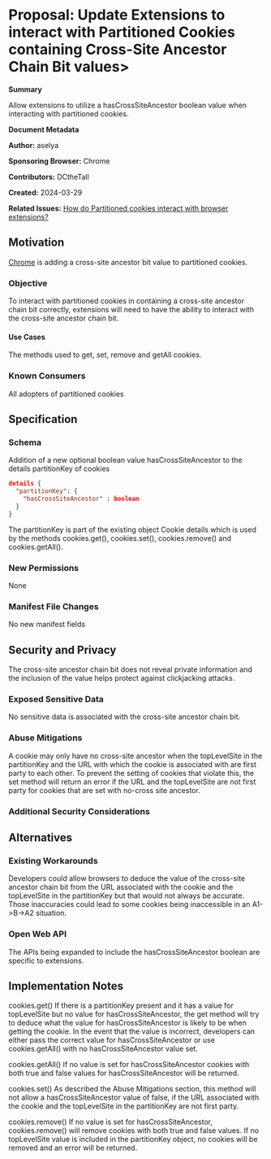 # Proposal: Update Extensions to interact with Partitioned Cookies containing Cross-Site Ancestor Chain Bit values>


**Summary**

Allow extensions to utilize a hasCrossSiteAncestor boolean value when interacting with partitioned cookies.

**Document Metadata**

**Author:**  aselya 

**Sponsoring Browser:** Chrome

**Contributors:** DCtheTall

**Created:** 2024-03-29

**Related Issues:** [How do Partitioned cookies interact with browser extensions?](https://github.com/privacycg/CHIPS/issues/6)

## Motivation
[Chrome](https://github.com/privacycg/CHIPS/issues/40) is adding a cross-site ancestor bit value to partitioned cookies. 

### Objective
To interact with partitioned cookies in containing a cross-site ancestor chain bit correctly, extensions will need to have the ability to interact with the cross-site ancestor chain bit.

#### Use Cases

The methods used to get, set, remove and getAll cookies.

### Known Consumers
All adopters of partitioned cookies
## Specification

### Schema

Addition of a new optional boolean value hasCrossSiteAncestor to the details partitionKey of cookies
```json
details {
  "partitionKey": {
    "hasCrossSiteAncestor" : boolean
  }
}
```
The partitionKey is part of the existing object Cookie details which is used by the methods cookies.get(), cookies.set(), cookies.remove() and cookies.getAll().

### New Permissions

None

### Manifest File Changes

No new manifest fields

## Security and Privacy
The cross-site ancestor chain bit does not reveal private information and the inclusion of the value helps protect against clickjacking attacks.

### Exposed Sensitive Data
No sensitive data is associated with the cross-site ancestor chain bit.

### Abuse Mitigations

A cookie may only have no cross-site ancestor when the topLevelSite in the partitionKey and the URL with which the cookie is associated with are first party to each other. To prevent the setting of cookies that violate this, the set method will return an error if the URL and the topLevelSite are not first party for cookies that are set with no-cross site ancestor.

### Additional Security Considerations

## Alternatives

### Existing Workarounds

Developers could allow browsers to deduce the value of the cross-site ancestor chain bit from the URL associated with the cookie and the topLevelSite in the partitionKey but that would not always be accurate. Those inaccuracies could lead to some cookies being inaccessible in an A1->B->A2 situation.

### Open Web API

The APIs being expanded to include the hasCrossSiteAncestor boolean are specific to extensions.

## Implementation Notes

cookies.get()
If there is a partitionKey present and it has a value for topLevelSite but no value for hasCrossSiteAncestor, the get method will try to deduce what the value for hasCrossSiteAncestor is likely to be when getting the cookie. In the event that the value is incorrect, developers can either pass the correct value for hasCrossSiteAncestor or use cookies.getAll() with no hasCrossSiteAncestor value set.

cookies.getAll()
If no value is set for hasCrossSiteAncestor cookies with both true and false values for hasCrossSiteAncestor will be returned.

cookies.set()
As described the Abuse Mitigations section, this method will not allow a hasCrossSiteAncestor value of false, if the URL associated with the cookie and the topLevelSite in the partitionKey are not first party.

cookies.remove()
If no value is set for hasCrossSiteAncestor, cookies.remove() will remove cookies with both true and false values. If no topLevelSite value is included in the partitionKey object, no cookies will be removed and an error will be returned.

